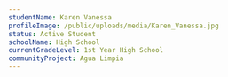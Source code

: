 ```yaml
---
studentName: Karen Vanessa
profileImage: /public/uploads/media/Karen_Vanessa.jpg
status: Active Student
schoolName: High School
currentGradeLevel: 1st Year High School
communityProject: Agua Limpia
---
```

